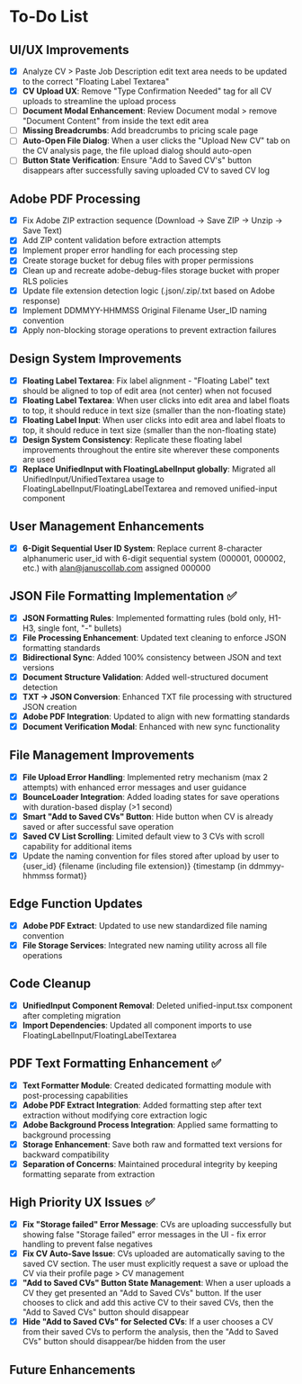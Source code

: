 # To-Do List

## UI/UX Improvements
- [x] Analyze CV > Paste Job Description edit text area needs to be updated to the correct "Floating Label Textarea"
- [x] **CV Upload UX**: Remove "Type Confirmation Needed" tag for all CV uploads to streamline the upload process
- [ ] **Document Modal Enhancement**: Review Document modal > remove "Document Content" from inside the text edit area
- [ ] **Missing Breadcrumbs**: Add breadcrumbs to pricing scale page
- [ ] **Auto-Open File Dialog**: When a user clicks the "Upload New CV" tab on the CV analysis page, the file upload dialog should auto-open
- [ ] **Button State Verification**: Ensure "Add to Saved CV's" button disappears after successfully saving uploaded CV to saved CV log

## Adobe PDF Processing
- [x] Fix Adobe ZIP extraction sequence (Download → Save ZIP → Unzip → Save Text)
- [x] Add ZIP content validation before extraction attempts  
- [x] Implement proper error handling for each processing step
- [x] Create storage bucket for debug files with proper permissions
- [x] Clean up and recreate adobe-debug-files storage bucket with proper RLS policies
- [x] Update file extension detection logic (.json/.zip/.txt based on Adobe response)
- [x] Implement DDMMYY-HHMMSS Original Filename User_ID naming convention
- [x] Apply non-blocking storage operations to prevent extraction failures

## Design System Improvements
- [x] **Floating Label Textarea**: Fix label alignment - "Floating Label" text should be aligned to top of edit area (not center) when not focused
- [x] **Floating Label Textarea**: When user clicks into edit area and label floats to top, it should reduce in text size (smaller than the non-floating state)
- [x] **Floating Label Input**: When user clicks into edit area and label floats to top, it should reduce in text size (smaller than the non-floating state)
- [x] **Design System Consistency**: Replicate these floating label improvements throughout the entire site wherever these components are used
- [x] **Replace UnifiedInput with FloatingLabelInput globally**: Migrated all UnifiedInput/UnifiedTextarea usage to FloatingLabelInput/FloatingLabelTextarea and removed unified-input component

## User Management Enhancements
- [x] **6-Digit Sequential User ID System**: Replace current 8-character alphanumeric user_id with 6-digit sequential system (000001, 000002, etc.) with alan@januscollab.com assigned 000000

## JSON File Formatting Implementation ✅
- [x] **JSON Formatting Rules**: Implemented formatting rules (bold only, H1-H3, single font, "-" bullets)
- [x] **File Processing Enhancement**: Updated text cleaning to enforce JSON formatting standards
- [x] **Bidirectional Sync**: Added 100% consistency between JSON and text versions
- [x] **Document Structure Validation**: Added well-structured document detection
- [x] **TXT → JSON Conversion**: Enhanced TXT file processing with structured JSON creation
- [x] **Adobe PDF Integration**: Updated to align with new formatting standards
- [x] **Document Verification Modal**: Enhanced with new sync functionality

## File Management Improvements
- [x] **File Upload Error Handling**: Implemented retry mechanism (max 2 attempts) with enhanced error messages and user guidance
- [x] **BounceLoader Integration**: Added loading states for save operations with duration-based display (>1 second)
- [x] **Smart "Add to Saved CVs" Button**: Hide button when CV is already saved or after successful save operation
- [x] **Saved CV List Scrolling**: Limited default view to 3 CVs with scroll capability for additional items
- [x] Update the naming convention for files stored after upload by user to {user_id} {filename (including file extension)} {timestamp (in ddmmyy-hhmmss format)}

## Edge Function Updates
- [x] **Adobe PDF Extract**: Updated to use new standardized file naming convention
- [x] **File Storage Services**: Integrated new naming utility across all file operations

## Code Cleanup
- [x] **UnifiedInput Component Removal**: Deleted unified-input.tsx component after completing migration
- [x] **Import Dependencies**: Updated all component imports to use FloatingLabelInput/FloatingLabelTextarea

## PDF Text Formatting Enhancement ✅
- [x] **Text Formatter Module**: Created dedicated formatting module with post-processing capabilities
- [x] **Adobe PDF Extract Integration**: Added formatting step after text extraction without modifying core extraction logic
- [x] **Adobe Background Process Integration**: Applied same formatting to background processing
- [x] **Storage Enhancement**: Save both raw and formatted text versions for backward compatibility
- [x] **Separation of Concerns**: Maintained procedural integrity by keeping formatting separate from extraction

## High Priority UX Issues ✅
- [x] **Fix "Storage failed" Error Message**: CVs are uploading successfully but showing false "Storage failed" error messages in the UI - fix error handling to prevent false negatives
- [x] **Fix CV Auto-Save Issue**: CVs uploaded are automatically saving to the saved CV section. The user must explicitly request a save or upload the CV via their profile page > CV management
- [x] **"Add to Saved CVs" Button State Management**: When a user uploads a CV they get presented an "Add to Saved CVs" button. If the user chooses to click and add this active CV to their saved CVs, then the "Add to Saved CVs" button should disappear
- [x] **Hide "Add to Saved CVs" for Selected CVs**: If a user chooses a CV from their saved CVs to perform the analysis, then the "Add to Saved CVs" button should disappear/be hidden from the user

## Future Enhancements